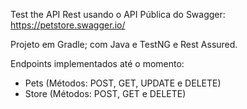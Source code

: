 Test the API Rest usando o API Pública do Swagger: https://petstore.swagger.io/

Projeto em Gradle; com Java e TestNG e Rest Assured.

Endpoints implementados até o momento:
- Pets (Métodos: POST, GET, UPDATE e DELETE)
- Store (Métodos: POST, GET e DELETE)

